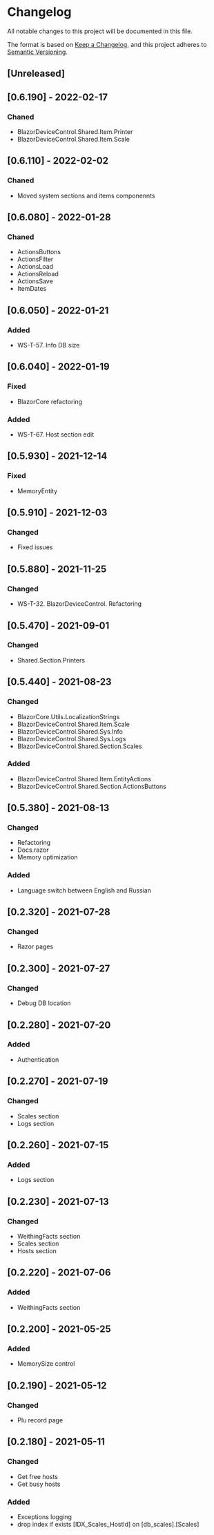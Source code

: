 # Changelog
All notable changes to this project will be documented in this file.

The format is based on [Keep a Changelog](https://keepachangelog.com/en/1.0.0/),
and this project adheres to [Semantic Versioning](https://semver.org/spec/v2.0.0.html).

## [Unreleased]

## [0.6.190] - 2022-02-17
### Chaned
- BlazorDeviceControl.Shared.Item.Printer
- BlazorDeviceControl.Shared.Item.Scale

## [0.6.110] - 2022-02-02
### Chaned
- Moved system sections and items componennts

## [0.6.080] - 2022-01-28
### Chaned
- ActionsButtons
- ActionsFilter
- ActionsLoad
- ActionsReload
- ActionsSave
- ItemDates

## [0.6.050] - 2022-01-21
### Added
- WS-T-57. Info DB size

## [0.6.040] - 2022-01-19
### Fixed
- BlazorCore refactoring
### Added
- WS-T-67. Host section edit

## [0.5.930] - 2021-12-14
### Fixed
- MemoryEntity

## [0.5.910] - 2021-12-03
### Changed
- Fixed issues

## [0.5.880] - 2021-11-25
### Changed
- WS-T-32. BlazorDeviceControl. Refactoring

## [0.5.470] - 2021-09-01
### Changed
- Shared.Section.Printers

## [0.5.440] - 2021-08-23
### Changed
- BlazorCore.Utils.LocalizationStrings
- BlazorDeviceControl.Shared.Item.Scale
- BlazorDeviceControl.Shared.Sys.Info
- BlazorDeviceControl.Shared.Sys.Logs
- BlazorDeviceControl.Shared.Section.Scales
### Added
- BlazorDeviceControl.Shared.Item.EntityActions
- BlazorDeviceControl.Shared.Section.ActionsButtons

## [0.5.380] - 2021-08-13
### Changed
- Refactoring
- Docs.razor
- Memory optimization
### Added
- Language switch between English and Russian

## [0.2.320] - 2021-07-28
### Changed
- Razor pages

## [0.2.300] - 2021-07-27
### Changed
- Debug DB location

## [0.2.280] - 2021-07-20
### Added
- Authentication

## [0.2.270] - 2021-07-19
### Changed
- Scales section
- Logs section

## [0.2.260] - 2021-07-15
### Added
- Logs section

## [0.2.230] - 2021-07-13
### Changed
- WeithingFacts section
- Scales section
- Hosts section

## [0.2.220] - 2021-07-06
### Added
- WeithingFacts section

## [0.2.200] - 2021-05-25
### Added
- MemorySize control

## [0.2.190] - 2021-05-12
### Changed
- Plu record page

## [0.2.180] - 2021-05-11
### Changed
- Get free hosts
- Get busy hosts
### Added
- Exceptions logging
- drop index if exists [IDX_Scales_HostId] on [db_scales].[Scales]
